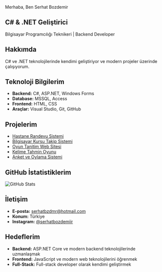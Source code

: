 Merhaba, Ben Serhat Bozdemir

##  C# & .NET Geliştirici
Bilgisayar Programcılığı Teknikeri | Backend Developer

##  Hakkımda
C# ve .NET teknolojilerinde kendimi geliştiriyor ve modern projeler üzerinde çalışıyorum.

## Teknoloji Bilgilerim
- **Backend:** C#, ASP.NET, Windows Forms
- **Database:** MSSQL, Access
- **Frontend:** HTML, CSS
- **Araçlar:** Visual Studio, Git, GitHub

##  Projelerim
- [ Hastane Randevu Sistemi](https://github.com/serhatbozdemiir/Hastane-Randevu-Takip)
- [ Bilgisayar Kursu Takip Sistemi](https://github.com/serhatbozdemiir/Bilgisayar-Kursu-Takip-Sistemi)
- [ Oyun Tanitim Web Sitesi](https://github.com/serhatbozdemiir/Oyun-Tanitim-Web-Sitesi)
- [ Kelime Tahmin Oyunu](https://github.com/serhatbozdemiir/Kelime-Tahmin-Oyunu)
- [ Anket ve Oylama Sistemi](https://github.com/serhatbozdemiir/Anket-Tanitim-ve-Oylama-Sistemi)

##  GitHub İstatistiklerim
![GitHub Stats](https://github-readme-stats.vercel.app/api?username=serhatbozdemiir&show_icons=true&theme=radical)

##  İletişim
- **E-posta:** serhatbzdmr@hotmail.com
- **Konum:** Türkiye
- **Instagram:** [@serhatbozdemiir](https://instagram.com/serhatbozdemiir)

##  Hedeflerim
- **Backend:** ASP.NET Core ve modern backend teknolojilerinde uzmanlaşmak
- **Frontend:** JavaScript ve modern web teknolojilerini öğrenmek
- **Full-Stack:** Full-stack developer olarak kendimi geliştirmek
